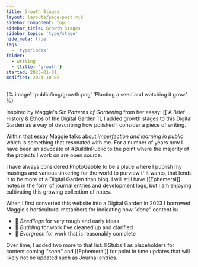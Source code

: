 ```yaml
---
title: Growth Stages
layout: layouts/page-post.njk
sidebar_component: topic
sidebar_title: Growth Stages
sidebar_topic: 'type/stage'
hide_meta: true
tags:
  - 'type/index'
folder:
  - writing
  - {title: 'growth'}
started: 2023-01-01
modified: 2024-10-02
---
```


<p>
    {% image1 'public/img/growth.png' 'Planting a seed and watching it grow.' %}
</p>

Inspired by Maggie's _Six Patterns of Gardening_ from her essay: [[ A Brief History & Ethos of the Digital Garden ]], I added growth stages to this Digital Garden as a way of describing how polished I consider a piece of writing. 

Within that essay Maggie talks about _imperfection and learning in public_ which is something that resonated with me. For a number of years now I have been an advocate of #BuildInPublic to the point where the majority of the projects I work on are open source.

I have always considered PhotoGabble to be a place where I publish my musings and various tinkering for the world to purview if it wants, that lends it to be more of a Digital Garden than blog. I will still have [[Ephemeral]] notes in the form of journal entries and development logs, but I am enjoying cultivating this growing collection of notes.

When I first converted this website into a Digital Garden in 2023 I borrowed Maggie's horticultural metaphors for indicating how _"done"_ content is:

- 🌱 _Seedlings_ for very rough and early ideas
- 🌿 _Budding_ for work I've cleaned up and clarified
- 🌳 _Evergreen_ for work that is reasonably complete

Over time, I added two more to that list: [[Stubs]] as placeholders for content coming _"soon"_ and [[Ephemeral]] for point in time updates that will likely not be updated such as Journal entries.
